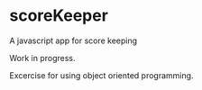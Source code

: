 # scoreKeeper
A javascript app for score keeping

Work in progress. 

Excercise for using object oriented programming. 
